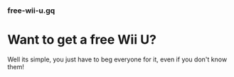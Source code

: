 <meta name="title" content="How to get a free Wii U">
<meta name="description" content="Best ways to get a free Wii U!"> 
<meta name="author" content="Nintendo"> 

### free-wii-u.gq

# Want to get a free Wii U?
Well its simple, you just have to beg everyone for it, even if you don't know them!


